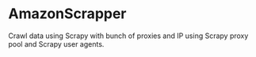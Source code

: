 # AmazonScrapper
Crawl data using Scrapy with bunch of proxies and IP using Scrapy proxy pool and Scrapy user agents.

